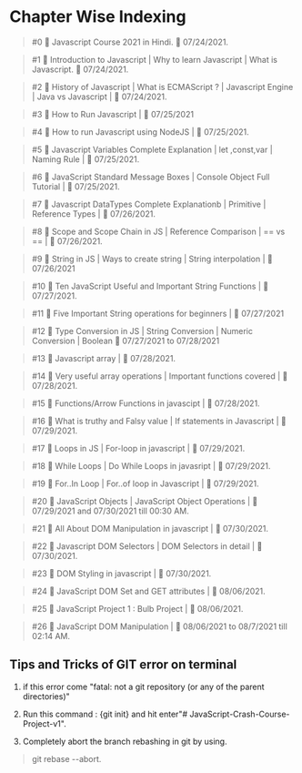 # Chapter Wise Indexing

> #0 🛑 Javascript Course 2021 in Hindi.   📅 07/24/2021.

> #1 🛑 Introduction to Javascript | Why to learn Javascript | What is Javascript.  📅 07/24/2021.
       
> #2 🛑 History of Javascript | What is ECMAScript ? | Javascript Engine | Java vs Javascript | 📅 07/24/2021.
            
> #3 🛑 How to Run Javascript | 📅 07/25/2021

> #4 🛑 How to run Javascript using NodeJS | 📅 07/25/2021.

> #5 🛑 Javascript Variables Complete Explanation | let ,const,var | Naming Rule | 📅 07/25/2021.

> #6 🛑 JavaScript Standard Message Boxes | Console Object Full Tutorial | 📅 07/25/2021.

> #7 🛑 Javascript DataTypes Complete Explanationb | Primitive | Reference Types | 📅 07/26/2021.

> #8 🛑 Scope and Scope Chain in JS | Reference Comparison | == vs == |    📅 07/26/2021.

> #9 🛑 String in JS | Ways to create string | String interpolation | 📅 07/26/2021

> #10 🛑 Ten JavaScript Useful and Important String Functions |  📅 07/27/2021.
        
> #11 🛑 Five Important String operations for beginners |  📅 07/27/2021

> #12 🛑 Type Conversion in JS | String Conversion | Numeric Conversion | Boolean  📅 07/27/2021 to 07/28/2021

> #13 🛑 Javascript array |  📅 07/28/2021.

> #14 🛑 Very useful array operations | Important functions covered |  📅 07/28/2021.

> #15 🛑 Functions/Arrow Functions in javascipt |  📅 07/28/2021.

> #16 🛑 What is truthy and Falsy value | If statements in Javascript |  📅 07/29/2021.

> #17 🛑 Loops in JS | For-loop in javascript |  📅 07/29/2021.

> #18 🛑 While Loops | Do While Loops in javasript |  📅 07/29/2021.

> #19 🛑 For..In Loop | For..of loop in Javascript |  📅 07/29/2021.

> #20 🛑 JavaScript Objects | JavaScript Object Operations |   📅 07/29/2021 and 07/30/2021 till 00:30 AM.

> #21 🛑 All About DOM Manipulation in javascript |  📅 07/30/2021.

> #22 🛑 Javascript DOM Selectors | DOM Selectors in detail |  📅 07/30/2021.

> #23 🛑 DOM Styling in javascript |  📅 07/30/2021.    

> #24 🛑 JavaScript DOM Set and GET attributes | 📅 08/06/2021.    

> #25 🛑 JavaScript Project 1 : Bulb Project | 📅 08/06/2021.  

> #26 🛑 JavaScript DOM Manipulation  | 📅 08/06/2021 to 08/7/2021 till 02:14 AM.  




## Tips and Tricks of GIT error on terminal

1. if this error come "fatal: not a git repository (or any of the parent directories)"

2. Run this command : {git init} and hit enter"# JavaScript-Crash-Course-Project-v1".

3. Completely abort the branch rebashing in git by using.

> git rebase --abort.
